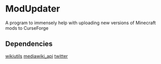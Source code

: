 # ModUpdater
A program to immensely help with uploading new versions of Minecraft mods to CurseForge

## Dependencies
[wikiutils](https://github.com/elifoster/satanicbot)
[mediawiki_api](https://github.com/wikimedia/mediawiki-ruby-api)
[twitter](https://github.com/sferik/twitter)
